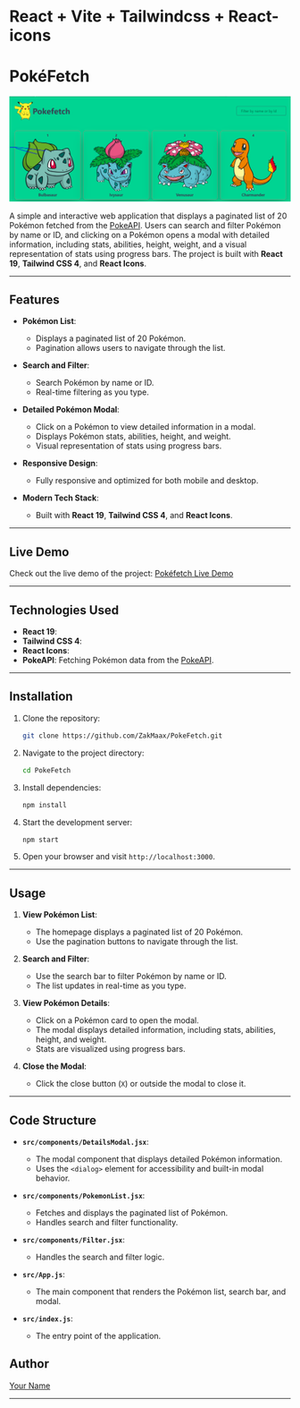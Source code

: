 # React + Vite + Tailwindcss + React-icons

# PokéFetch

![PokéFetch Screenshot](./screenshots/homepage.png)

A simple and interactive web application that displays a paginated list of 20 Pokémon fetched from the [PokeAPI](https://pokeapi.co/). Users can search and filter Pokémon by name or ID, and clicking on a Pokémon opens a modal with detailed information, including stats, abilities, height, weight, and a visual representation of stats using progress bars. The project is built with **React 19**, **Tailwind CSS 4**, and **React Icons**.

---

## Features

- **Pokémon List**:
  - Displays a paginated list of 20 Pokémon.
  - Pagination allows users to navigate through the list.

- **Search and Filter**:
  - Search Pokémon by name or ID.
  - Real-time filtering as you type.

- **Detailed Pokémon Modal**:
  - Click on a Pokémon to view detailed information in a modal.
  - Displays Pokémon stats, abilities, height, and weight.
  - Visual representation of stats using progress bars.

- **Responsive Design**:
  - Fully responsive and optimized for both mobile and desktop.

- **Modern Tech Stack**:
  - Built with **React 19**, **Tailwind CSS 4**, and **React Icons**.

---

## Live Demo

Check out the live demo of the project: [Pokéfetch Live Demo](https://pokemonfetch.netlify.app/)

---

## Technologies Used

- **React 19**:
- **Tailwind CSS 4**:
- **React Icons**:
- **PokeAPI**: Fetching Pokémon data from the [PokeAPI](https://pokeapi.co/).

---

## Installation

1. Clone the repository:
   ```bash
   git clone https://github.com/ZakMaax/PokeFetch.git
   ```

2. Navigate to the project directory:
   ```bash
   cd PokeFetch
   ```

3. Install dependencies:
   ```bash
   npm install
   ```

4. Start the development server:
   ```bash
   npm start
   ```

5. Open your browser and visit `http://localhost:3000`.

---

## Usage

1. **View Pokémon List**:
   - The homepage displays a paginated list of 20 Pokémon.
   - Use the pagination buttons to navigate through the list.

2. **Search and Filter**:
   - Use the search bar to filter Pokémon by name or ID.
   - The list updates in real-time as you type.

3. **View Pokémon Details**:
   - Click on a Pokémon card to open the modal.
   - The modal displays detailed information, including stats, abilities, height, and weight.
   - Stats are visualized using progress bars.

4. **Close the Modal**:
   - Click the close button (`X`) or outside the modal to close it.

---

## Code Structure

- **`src/components/DetailsModal.jsx`**:
  - The modal component that displays detailed Pokémon information.
  - Uses the `<dialog>` element for accessibility and built-in modal behavior.

- **`src/components/PokemonList.jsx`**:
  - Fetches and displays the paginated list of Pokémon.
  - Handles search and filter functionality.

- **`src/components/Filter.jsx`**:
  - Handles the search and filter logic.

- **`src/App.js`**:
  - The main component that renders the Pokémon list, search bar, and modal.

- **`src/index.js`**:
  - The entry point of the application.


## Author

[Your Name](https://github.com/ZakMaax)

---

